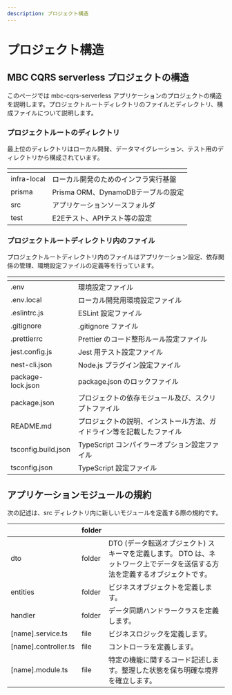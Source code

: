 ```yaml
---
description: プロジェクト構造 
---
```


# プロジェクト構造 

## MBC CQRS serverless プロジェクトの構造

このページでは mbc-cqrs-serverless アプリケーションのプロジェクトの構造を説明します。プロジェクトルートディレクトリのファイルとディレクトリ、構成ファイルについて説明します。

### プロジェクトルートのディレクトリ

最上位のディレクトリはローカル開発、データマイグレーション、テスト用のディレクトリから構成されています。

| <!-- -->    | <!-- -->                    |
| ----------- | --------------------------- |
| infra-local | ローカル開発のためのインフラ実行基盤 |
| prisma      | Prisma ORM、DynamoDBテーブルの設定      |
| src         | アプリケーションソースフォルダ         |
| test        | E2Eテスト、APIテスト等の設定        |

### プロジェクトルートディレクトリ内のファイル

プロジェクトルートディレクトリ内のファイルはアプリケーション設定、依存関係の管理、環境設定ファイルの定義等を行っています。

| <!-- -->            | <!-- -->                       |
| ------------------- | ------------------------------ |
| .env                | 環境設定ファイル            |
| .env.local          | ローカル開発用環境設定ファイル      |
| .eslintrc.js        | ESLint 設定ファイル       |
| .gitignore          | .gitignore ファイル      |
| .prettierrc         | Prettier のコード整形ルール設定ファイル     |
| jest.config.js      | Jest 用テスト設定ファイル    |
| nest-cli.json       | Node.js プラグイン設定ファイル       |
| package-lock.json   | package.json のロックファイル   |
| package.json        | プロジェクトの依存モジュール及び、スクリプトファイル        |
| README.md           | プロジェクトの説明、インストール方法、ガイドライン等を記載したファイル         |
| tsconfig.build.json | TypeScript コンパイラーオプション設定ファイル |
| tsconfig.json       | TypeScript 設定ファイル       |

## アプリケーションモジュールの規約

次の記述は、src ディレクトリ内に新しいモジュールを定義する際の規約です。

| <!-- -->             | folder | <!-- -->                        |
| -------------------- | ------ | ------------------------------- |
| dto                  | folder | DTO (データ転送オブジェクト) スキーマを定義します。 DTO は、ネットワーク上でデータを送信する方法を定義するオブジェクトです。      |
| entities             | folder | ビジネスオブジェクトを定義します。 |
| handler              | folder | データ同期ハンドラークラスを定義します。  |
| [name].service.ts    | file   | ビジネスロジックを定義します。    |
| [name].controller.ts | file   | コントローラを定義します。 |
| [name].module.ts     | file   | 特定の機能に関するコード記述します。整理した状態を保ち明確な境界を確立します。     |
